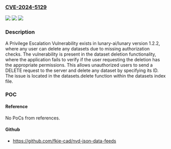 ### [CVE-2024-5129](https://cve.mitre.org/cgi-bin/cvename.cgi?name=CVE-2024-5129)
![](https://img.shields.io/static/v1?label=Product&message=lunary-ai%2Flunary&color=blue)
![](https://img.shields.io/static/v1?label=Version&message=unspecified%3C%201.2.8%20&color=brighgreen)
![](https://img.shields.io/static/v1?label=Vulnerability&message=CWE-862%20Missing%20Authorization&color=brighgreen)

### Description

A Privilege Escalation Vulnerability exists in lunary-ai/lunary version 1.2.2, where any user can delete any datasets due to missing authorization checks. The vulnerability is present in the dataset deletion functionality, where the application fails to verify if the user requesting the deletion has the appropriate permissions. This allows unauthorized users to send a DELETE request to the server and delete any dataset by specifying its ID. The issue is located in the datasets.delete function within the datasets index file.

### POC

#### Reference
No PoCs from references.

#### Github
- https://github.com/fkie-cad/nvd-json-data-feeds

